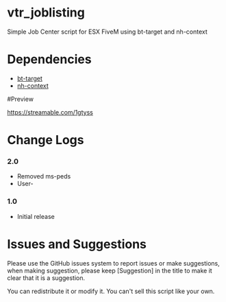 # vtr_joblisting

Simple Job Center script for ESX FiveM using bt-target and nh-context

# Dependencies 
* [bt-target](https://github.com/Mojito-Fivem/bt-target)
* [nh-context](https://github.com/nerohiro/nh-context)

#Preview

https://streamable.com/1gtyss

# Change Logs

### 2.0
* Removed ms-peds 
* User-

### 1.0
* Initial release

# Issues and Suggestions
Please use the GitHub issues system to report issues or make suggestions, when making suggestion, please keep [Suggestion] in the title to make it clear that it is a suggestion.

You can redistribute it or modify it. You can't sell this script like your own.
